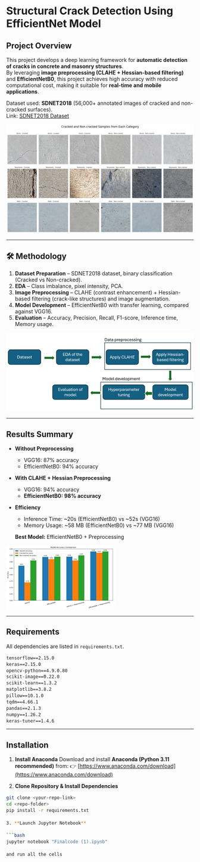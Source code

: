 # Structural Crack Detection Using EfficientNet Model

## Project Overview

This project develops a deep learning framework for **automatic detection of cracks in concrete and masonry structures**.  
By leveraging **image preprocessing (CLAHE + Hessian-based filtering)** and **EfficientNetB0**, this project achieves high accuracy with reduced computational cost, making it suitable for **real-time and mobile applications**.

Dataset used: **SDNET2018** (56,000+ annotated images of cracked and non-cracked surfaces).  
Link: [SDNET2018 Dataset](https://www.kaggle.com/datasets/aniruddhsharma/structural-defects-network-concrete-crack-images)

![Alt Text](images/sampleimage.png)

---

## 🛠 Methodology

1. **Dataset Preparation** – SDNET2018 dataset, binary classification (Cracked vs Non-cracked).
2. **EDA** – Class imbalance, pixel intensity, PCA.
3. **Image Preprocessing** – CLAHE (contrast enhancement) + Hessian-based filtering (crack-like structures) and image augmentation.
4. **Model Development** – EfficientNetB0 with transfer learning, compared against VGG16.
5. **Evaluation** – Accuracy, Precision, Recall, F1-score, Inference time, Memory usage.

![Alt Text](images/methodology.png)

---

## Results Summary

- **Without Preprocessing**

  - VGG16: 87% accuracy
  - EfficientNetB0: 94% accuracy

- **With CLAHE + Hessian Preprocessing**

  - VGG16: 94% accuracy
  - **EfficientNetB0: 98% accuracy**

- **Efficiency**

  - Inference Time: ~20s (EfficientNetB0) vs ~52s (VGG16)
  - Memory Usage: ~58 MB (EfficientNetB0) vs ~77 MB (VGG16)

  **Best Model:** EfficientNetB0 + Preprocessing

![Alt Text](images/results.png)

---

## Requirements

All dependencies are listed in `requirements.txt`.

````txt
tensorflow==2.15.0
keras==2.15.0
opencv-python==4.9.0.80
scikit-image==0.22.0
scikit-learn==1.3.2
matplotlib==3.8.2
pillow==10.1.0
tqdm==4.66.1
pandas==2.1.3
numpy==1.26.2
keras-tuner==1.4.6
````
---

##  Installation

1. **Install Anaconda**
   Download and install **Anaconda (Python 3.11 recommended)** from:
   👉 [https://www.anaconda.com/download](https://www.anaconda.com/download)

2. **Clone Repository & Install Dependencies**

```bash
git clone <your-repo-link>
cd <repo-folder>
pip install -r requirements.txt

3. **Launch Jupyter Notebook**

```bash
jupyter notebook "Finalcode (1).ipynb"

and run all the cells


````

